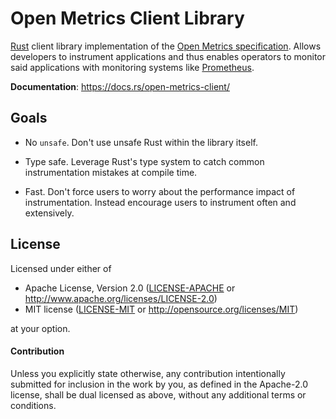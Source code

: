 # Open Metrics Client Library

[Rust](https://github.com/rust-lang/) client library implementation of the [Open
Metrics specification](https://github.com/OpenObservability/OpenMetrics). Allows
developers to instrument applications and thus enables operators to monitor said
applications with monitoring systems like [Prometheus](https://prometheus.io/).

**Documentation**: https://docs.rs/open-metrics-client/

## Goals

- No `unsafe`. Don't use unsafe Rust within the library itself.

- Type safe. Leverage Rust's type system to catch common instrumentation
  mistakes at compile time.

- Fast. Don't force users to worry about the performance impact of
  instrumentation. Instead encourage users to instrument often and extensively.

## License

Licensed under either of

 * Apache License, Version 2.0 ([LICENSE-APACHE](LICENSE-APACHE) or http://www.apache.org/licenses/LICENSE-2.0)
 * MIT license ([LICENSE-MIT](LICENSE-MIT) or http://opensource.org/licenses/MIT)

at your option.

#### Contribution

Unless you explicitly state otherwise, any contribution intentionally submitted
for inclusion in the work by you, as defined in the Apache-2.0 license, shall be
dual licensed as above, without any additional terms or conditions.
